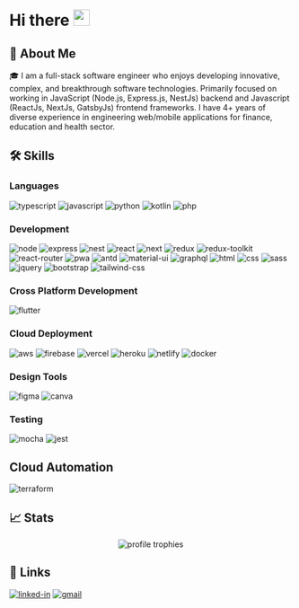 # Hi there <img src="https://media.giphy.com/media/hvRJCLFzcasrR4ia7z/giphy.gif" width="29px" height="29px">

## 🚀 About Me

🎓 I am a full-stack software engineer who enjoys developing innovative, complex, and breakthrough software technologies. Primarily focused on working in JavaScript (Node.js, Express.js, NestJs) backend and Javascript (ReactJs, NextJs, GatsbyJs) frontend frameworks. I have 4+ years of diverse experience in engineering web/mobile applications for finance, education and health sector.

## 🛠️ Skills

### Languages

![typescript](https://img.shields.io/badge/TypeScript-3178C6?style=for-the-badge&logo=typescript&logoColor=white)
![javascript](https://img.shields.io/badge/JavaScript-323330?style=for-the-badge&logo=javascript&logoColor=F7DF1E)
![python](https://img.shields.io/badge/Python-3776AB?style=for-the-badge&logo=python&logoColor=white)
![kotlin](https://img.shields.io/badge/Kotlin-DE7042?style=for-the-badge&logo=kotlin&logoColor=white)
![php](https://img.shields.io/badge/PHP-7175AA?style=for-the-badge&logo=php&logoColor=white)

### Development

![node](https://img.shields.io/badge/Node-21231A?style=for-the-badge&logo=nodedotjs&logoColor=68a063)
![express](https://img.shields.io/badge/Express-21231A?style=for-the-badge&logo=nodedotjs&logoColor=3460A6)
![nest](https://img.shields.io/badge/Nest-21231A?style=for-the-badge&logo=nestjs&logoColor=D5214A)
![react](https://img.shields.io/badge/React-20232A?style=for-the-badge&logo=react&logoColor=61DAFB)
![next](https://img.shields.io/badge/Next-000000?style=for-the-badge&logo=nextdotjs&logoColor=FFFFFF)
![redux](https://img.shields.io/badge/Redux-593D88?style=for-the-badge&logo=redux&logoColor=white)
![redux-toolkit](https://img.shields.io/badge/redux%20toolkit-764ABC?style=for-the-badge&logo=redux&logoColor=white)
![react-router](https://img.shields.io/badge/React_Router-CA4245?style=for-the-badge&logo=react-router&logoColor=white)
![pwa](https://img.shields.io/badge/PWA-4285F4?style=for-the-badge&logo=googlechrome&logoColor=white)
![antd](https://img.shields.io/badge/AntD-21231A?style=for-the-badge&logo=AntDesign&logoColor=108EE9)
![material-ui](https://img.shields.io/badge/Material_UI-0081CB?style=for-the-badge&logo=mui&logoColor=white)
![graphql](https://img.shields.io/badge/GraphQL-E434AA?style=for-the-badge&logo=graphql&logoColor=white)
![html](https://img.shields.io/badge/HTML5-E34F26?style=for-the-badge&logo=html5&logoColor=white)
![css](https://img.shields.io/badge/CSS3-1572B6?style=for-the-badge&logo=css3&logoColor=white)
![sass](https://img.shields.io/badge/SASS-CC6699?style=for-the-badge&logo=sass&logoColor=white)
![jquery](https://img.shields.io/badge/jQuery-0769AD?style=for-the-badge&logo=jquery&logoColor=white)
![bootstrap](https://img.shields.io/badge/Bootstrap-563D7C?style=for-the-badge&logo=bootstrap&logoColor=white)
![tailwind-css](https://img.shields.io/badge/tailwind_css-06B6D4?style=for-the-badge&logo=tailwind-css&logoColor=white)

### Cross Platform Development

![flutter](https://img.shields.io/badge/Flutter-28B6F6?style=for-the-badge&logo=flutter&logoColor=white)

### Cloud Deployment

![aws](https://img.shields.io/badge/aws-ffba00?style=for-the-badge&logo=aws&logoColor=white)
![firebase](https://img.shields.io/badge/Firebase-ffaa00?style=for-the-badge&logo=Firebase&logoColor=white)
![vercel](https://img.shields.io/badge/Vercel-000000?style=for-the-badge&logo=Vercel&logoColor=white)
![heroku](https://img.shields.io/badge/Heroku-430098?style=for-the-badge&logo=heroku&logoColor=white)
![netlify](https://img.shields.io/badge/Netlify-00C7B7?style=for-the-badge&logo=netlify&logoColor=white)
![docker](https://img.shields.io/badge/Docker-3776AB?style=for-the-badge&logo=docker&logoColor=white)

### Design Tools

![figma](https://img.shields.io/badge/figma-000000?style=for-the-badge&logo=figma&logoColor=white)
![canva](https://img.shields.io/badge/canva-00C4CC?style=for-the-badge&logo=canva&logoColor=white)

### Testing

![mocha](https://img.shields.io/badge/Mocha-8D6748?style=for-the-badge&logo=mocha&logoColor=white)
![jest](https://img.shields.io/badge/Jest-C21325?style=for-the-badge&logo=jest&logoColor=white)

## Cloud Automation

![terraform](https://img.shields.io/badge/terraform-7740B6?style=for-the-badge&logo=terraform&logoColor=white)

## 📈 Stats

<div align="center">
    <img src="https://github-profile-trophy.vercel.app/?username=hashir-umar&row=1&column=6&margin-h=8&theme=darkhub&count_private=true&margin-w=15&no-frame=true" alt="profile trophies" />
    <br />
</div>

## 🔗 Links

[![linked-in](https://img.shields.io/badge/Linked_In-0077B5?style=for-the-badge&logo=LinkedIn&logoColor=white)](https://linkedin.com/in/hashirumar)
[![gmail](https://img.shields.io/badge/Gmail-D14836?style=for-the-badge&logo=Gmail&logoColor=white)](mailto:hashirumar19@gmail.com)
